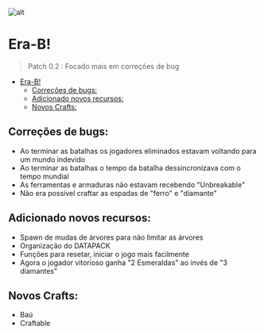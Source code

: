 ![alt](https://image.prntscr.com/image/HdZUUitxTB2nj290pev7xw.png)

# Era-B!
> Patch 0.2 : Focado mais em correções de bug

- [Era-B!](#era-b)
  - [Correções de bugs:](#corre%c3%a7%c3%b5es-de-bugs)
  - [Adicionado novos recursos:](#adicionado-novos-recursos)
  - [Novos Crafts:](#novos-crafts)

## Correções de bugs:
- Ao terminar as batalhas os jogadores eliminados estavam voltando para um mundo indevido
- Ao terminar as batalhas o tempo da batalha dessincronizava com o tempo mundial
- As ferramentas e armaduras não estavam recebendo "Unbreakable"
- Não era possível craftar as espadas de "ferro" e "diamante"

## Adicionado novos recursos:
- Spawn de mudas de árvores para não limitar as árvores
- Organização do DATAPACK
- Funções para resetar, iniciar o jogo mais facilmente
- Agora o jogador vitorioso ganha "2 Esmeraldas" ao invés de "3 diamantes"

## Novos Crafts:
- Baú
- Craftable